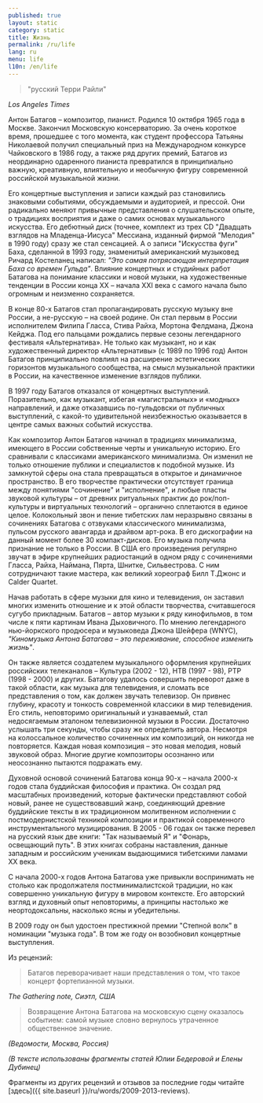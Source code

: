 ```yaml
---
published: true
layout: static
category: static
title: Жизнь
permalink: /ru/life
lang: ru
menu: life
l10n: /en/life
---
```


> "русский Терри Райли"

_Los Angeles Times_

Антон Батагов – композитор, пианист. Родился 10 октября 1965 года в Москве. Закончил Московскую консерваторию. За очень короткое время, прошедшее с того момента, как студент профессора Татьяны Николаевой получил специальный приз на Международном конкурсе Чайковского в 1986 году, а также ряд других премий, Батагов из неординарно одаренного пианиста превратился в принципиально важную, креативную, влиятельную и необычную фигуру современной российской музыкальной жизни.

Его концертные выступления и записи каждый раз становились знаковыми событиями, обсуждаемыми и аудиторией, и прессой. Они радикально меняют привычные представления о слушательском опыте, о традициях восприятия и даже о самих основах музыкального искусства. Его дебютный диск (точнее, комплект из трех CD "Двадцать взглядов на Младенца-Иисуса" Мессиана, изданный фирмой "Мелодия" в 1990 году) сразу же стал сенсацией. А о записи "Искусства фуги" Баха, сделанной в 1993 году, знаменитый американский музыковед Ричард Костеланец написал: _"Это самая потрясающая интерпретация Баха со времен Гульда"_. Влияние концертных и студийных работ Батагова на понимание классики и новой музыки, на художественные тенденции в России конца XX – начала XXI века с самого начала было огромным и неизменно сохраняется.

В конце 80-х Батагов стал пропагандировать русскую музыку вне России, а не-русскую – на своей родине. Он стал первым в России исполнителем Филипа Гласса, Стива Райха, Мортона Фелдмана, Джона Кейджа. Под его пальцами рождались первые сезоны легендарного фестиваля «Альтернатива». Не только как музыкант, но и как художественный директор «Альтернативы» (с 1989 по 1996 год) Антон Батагов принципиально повлиял на расширение эстетических горизонтов музыкального сообщества, на смысл музыкальной практики в России, на качественное изменение взглядов публики.

В 1997 году Батагов отказался от концертных выступлений. Поразительно, как музыкант, избегая «магистральных» и «модных» направлений, и даже отказавшись по-гульдовски от публичных выступлений, с какой-то удивительной неизбежностью оказывается в центре самых важных событий искусства.

Как композитор Антон Батагов начинал в традициях минимализма, имеющего в России собственные черты и уникальную историю. Его сравнивали с классиками американского минимализма. Он изменил не только отношение публики и специалистов к подобной музыке. Из замкнутой сферы она стала превращаться в открытое и динамичное пространство. В его творчестве практически отсутствует граница между понятиями "сочинение" и "исполнение", и любые пласты звуковой культуры – от древних ритуальных практик до рок/поп-культуры и виртуальных технологий – органично сплетаются в единое целое. Колокольный звон и пение тибетских лам неразрывно связаны в сочинениях Батагова с отзвуками классического минимализма, пульсом русского авангарда и драйвом арт-рока. В его дискографии на данный момент более 30 компакт-дисков. Его музыка получила признание не только в России. В США его произведения регулярно звучат в эфире крупнейших радиостанций в одном ряду с сочинениями Гласса, Райха, Наймана, Пярта, Шнитке, Сильвестрова. С ним сотрудничают такие мастера, как великий хореограф Билл Т.Джонс и Calder Quartet.

Начав работать в сфере музыки для кино и телевидения, он заставил многих изменить отношение и к этой области творчества, считавшегося сугубо прикладным. Батагов – автор музыки к ряду кинофильмов, в том числе к пяти картинам Ивана Дыховичного. По мнению легендарного нью-йоркского продюсера и музыковеда Джона Шейфера (WNYC), _"Киномузыка Антона Батагова – это переживание, способное изменить жизнь"_.

Он также является создателем музыкального оформления крупнейших российских телеканалов – Культура (2002 - 12), НТВ (1997 - 98), РТР (1998 - 2000) и других. Батагову удалось совершить переворот даже в такой области, как музыка для телевидения, и сломать все представления о том, как должен звучать телевизор. Он привнес глубину, красоту и тонкость современной классики в мир телевидения. Его стиль, неповторимо оригинальный и узнаваемый, стал недосягаемым эталоном телевизионной музыки в России. Достаточно услышать три секунды, чтобы сразу же определить автора. Несмотря на колоссальное количество сочиненных им композиций, он никогда не повторяется. Каждая новая композиция – это новая мелодия, новый звуковой образ. Многие другие композиторы осознанно или неосознанно пытаются подражать ему.

Духовной основой сочинений Батагова конца 90-х – начала 2000-х годов стала буддийская философия и практика. Он создал ряд масштабных произведений, которые фактически представляют собой новый, ранее не существовавший жанр, соединяющий древние буддийские тексты в их традиционном молитвенном исполнении с постмодернистской техникой композиции и практикой современного инструментального музицирования. В 2005 - 06 годах он также перевел на русский язык две книги: "Так называемый Я" и "Фонарь, освещающий путь". В этих книгах собраны наставления, данные западным и российским ученикам выдающимися тибетскими ламами XX века.

С начала 2000-х годов Антона Батагова уже привыкли воспринимать не столько как продолжателя постминималистской традиции, но как совершенно уникальную фигуру в мировом контексте. Его авторский взгляд и духовный опыт неповторимы, а принципы настолько же неортодоксальны, насколько ясны и убедительны.

В 2009 году он был удостоен престижной премии "Степной волк" в номинации "музыка года". В том же году он возобновил концертные выступления.

Из рецензий:

> Батагов переворачивает наши представления о том, что такое концерт фортепианной музыки.

_The Gathering note, Сиэтл, США_

> Возвращение Антона Батагова на московскую сцену оказалось событием: самой музыке словно вернулось утраченное общественное значение.

_(Ведомости, Москва, Россия)_  
  
_(В тексте использованы фрагменты статей Юлии Бедеровой и Елены Дубинец)_  
  
Фрагменты из других рецензий и отзывов за последние годы читайте [здесь]({{ site.baseurl }}/ru/words/2009-2013-reviews).